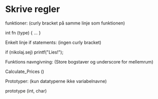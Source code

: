 # Skrive regler

funktioner: (curly bracket på samme linje som funktionen)

int fn (type) { ... }

Enkelt linje if statements: (ingen curly bracket)

if (nikolaj.sej)
    printf("Lies!");
    
Funktions navngivning: (Store bogstaver og underscore for mellemrum)

Calculate_Prices ()

Prototyper: (kun datatyperne ikke variabelnavne)

prototype (int, char)
